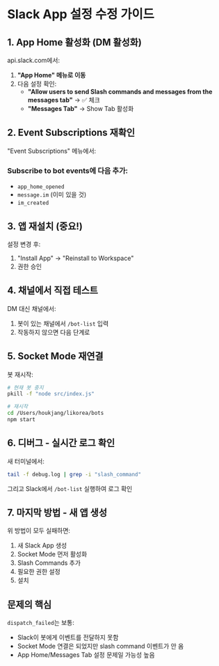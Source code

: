 # Slack App 설정 수정 가이드

## 1. App Home 활성화 (DM 활성화)

api.slack.com에서:

1. **"App Home" 메뉴로 이동**
2. 다음 설정 확인:
   - **"Allow users to send Slash commands and messages from the messages tab"** → ✅ 체크
   - **"Messages Tab"** → Show Tab 활성화

## 2. Event Subscriptions 재확인

"Event Subscriptions" 메뉴에서:

### Subscribe to bot events에 다음 추가:
- `app_home_opened`
- `message.im` (이미 있을 것)
- `im_created`

## 3. 앱 재설치 (중요!)

설정 변경 후:
1. "Install App" → "Reinstall to Workspace"
2. 권한 승인

## 4. 채널에서 직접 테스트

DM 대신 채널에서:
1. 봇이 있는 채널에서 `/bot-list` 입력
2. 작동하지 않으면 다음 단계로

## 5. Socket Mode 재연결

봇 재시작:
```bash
# 현재 봇 중지
pkill -f "node src/index.js"

# 재시작
cd /Users/houkjang/likorea/bots
npm start
```

## 6. 디버그 - 실시간 로그 확인

새 터미널에서:
```bash
tail -f debug.log | grep -i "slash_command"
```

그리고 Slack에서 `/bot-list` 실행하여 로그 확인

## 7. 마지막 방법 - 새 앱 생성

위 방법이 모두 실패하면:
1. 새 Slack App 생성
2. Socket Mode 먼저 활성화
3. Slash Commands 추가
4. 필요한 권한 설정
5. 설치

## 문제의 핵심

`dispatch_failed`는 보통:
- Slack이 봇에게 이벤트를 전달하지 못함
- Socket Mode 연결은 되었지만 slash command 이벤트가 안 옴
- App Home/Messages Tab 설정 문제일 가능성 높음